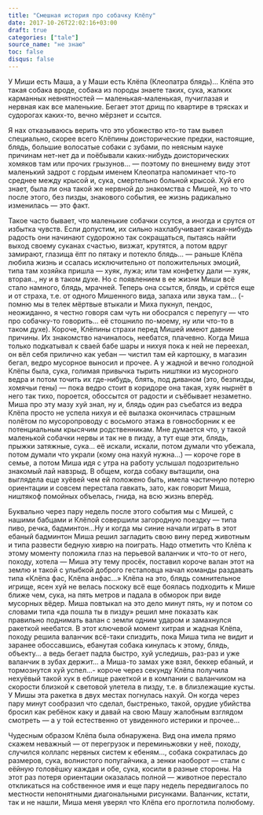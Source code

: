 ```yaml
---
title: "Смешная история про собачку Клёпу"
date: 2017-10-26T22:02:16+03:00
draft: true
categories: ["tale"]
source_name: "не знаю"
toc: false
disqus: false
---
```

У Миши есть Маша, а у Маши есть Клёпа (Клеопатра блядь)… Клёпа это такая собака вроде, собака из породы знаете таких, сука, жалких карманных невнятностей — маленькая-маленькая, пучиглазая и нервная как все маленькие. Бегает этот дрищ по квартире в трясках и судорогах каких-то, вечно мёрзнет и ссытся.

<!--more-->

Я нах отказываюсь верить что это убожество кто-то там вывел специально, скорее всего Клёпины доисторические предки, настоящие, блядь, большие волосатые собаки с зубами, по неясным науке причинам нет-нет да и поёбывали каких-нибудь доисторических хомяков там или прочих грызунов… — поэтому по внешнему виду этот маленький задрот с гордым именем Клеопатра напоминает что-то среднее между крысой и, сука, смертельно больной крысой. Хуй его знает, была ли она такой же нервной до знакомства с Мишей, но то что после этого, без пизды, знакового события, ее жизнь радикально изменилась — это факт.


Такое часто бывает, что маленькие собачки ссутся, а иногда и срутся от избытка чувств. Если допустим, их сильно нахлабучивает какая-нибудь радость они начинают судорожно так сокращаться, пытаясь найти выход своему суканах счастью, визжат, крутятся, а потом вдруг замирают, глазища ёпт по пятаку и потекло блядь… — раньше Клёпа любила жизнь и ссалась исключительно от положительных эмоций, типа там хозяйка пришла — хуяк, лужа; или там конфетку дали — хуяк, вторая.., ну и в таком духе. Но с появлением в ее жизни Миши всё стало намного, блядь, мрачней. Теперь она ссытся, блядь, и срётся еще и от страха, т.е. от одного Мишенного вида, запаха или звука там… (- помню мы в телек мёртвые втыкали и Миха пукнул, пендос, неожиданно, я честно говоря сам чуть ни обосрался с перепугу — что про собачку-то говорить… её стошнило по-моему, ну или что-то в таком духе). Короче, Клёпины страхи перед Мишей имеют давние причины. Их знакомство начиналось, неебатся, плачевно. Когда Миша только подкатывал к сваей бабе шары и нихуя пока к ней не переехал, он вёл себя прилично как уебан — чистил там ей картошку, в магазин бегал, ведро мусорное выносил и прочее. А у жадной и вечно голодной Клёпы была, сука, голимая привычка тырить ништяки из мусорного ведра и потом точить их где-нибудь, блять, под диваном (это, безпизды, хомячьи гены) — пока ведро стоит в коридоре она такая, хуяк нырнёт в него так тихо, пороется, обоссытся от радости и съёбывает незаметно. Миша про эту мазу хуй знал, ну и, блядь один раз съебатся из ведра Клёпа просто не успела нихуя и её вылазка окончилась страшным полётом по мусоропроводу с восьмого этажа в говносборник к ее потенциальным крысячим родственникам. Мне думается что, у такой маленькой собачки нервы и так не в пизду, а тут еще эти, блядь, прыжки затяжные, сука… её искали, искали, потом думали что убежала, потом думали что украли (кому она нахуй нужна…) — короче горе в семье, а потом Миша идя с утра на работу услышал подозрительно знакомый лай навзрыд. В общем, когда собаку вытащили, она выглядела еще хуёвей чем ей положено быть, имела частичную потерю ориентации и совсем перестала гавкать, зато, как говорит Миша, ништякоф помойных объелась, гнида, на всю жизнь вперёд.



Буквально через пару недель после этого события мы с Мишей, с нашими бабцами и Клёпой совершили загородную поездку — типа пиво, речка, бадминтон…Ну и когда мы синие начали играть в этот ебаный бадминтон Миша решил загладить свою вину перед животным и типа развести бедную хиврю на поиграть. Надо отметить что Клёпа к этому моменту положила глаз на перьевой валанчик и что-то от него, походу, хотела — Миша эту тему просёк, поставил короче валан этот на землю и такой с улыбкой доброго гестаповца начал команды раздавать типа «Клёпа фас, Клёпа анфас…» Клёпа на это, блядь сомнительное игрище, ясен хуй не велась поскоку всё еще боялась подходить к Мише ближе чем, сука, на пять метров и падала в обморок при виде мусорных вёдер. Миша повтыкал на это дело минут пять, ну и потом со словами типа «да пошла ты в пизду» решил мне показать как правильно поднимать валан с земли одним ударом и замахнулся ракеткой неебатся. В этот ключевой момент хитрая и жадная Клёпа, походу решила валанчик всё-таки спиздить, пока Миша типа не видит и заранее обоссавшись, ебанутая собака кинулась к этому, блядь, объекту… а ведь бегает падла быстро, хуй уследишь, раз-раз и уже валанчик в зубах держит… а Миша-то замах уже взял, беккер ебаный, и тормознутся хуй успел…- короче через секунду Клёпа получила нехуёвый такой хук в еблище ракеткой и в компании с валанчиком на скорости близкой к световой улетела в пизду, т.е. в близлежащие кусты. У Мишы эта ракетка в двух местах погнулась нахуй. Он когда через пару минут сообразил что сделал, быстренько, такой, орудие убийства бросил как ребёнок каку и давай на свою Машу жалобным взглядом смотреть — а у той естественно от увиденного истерики и прочее...



Чудесным образом Клёпа была обнаружена. Вид она имела прямо скажем неважный — от перегрузок и переминьжовки у неё, походу, случился коллапс нервных систем к ебеням..., собака сократилась до размеров, сука, волнистого попугайчика, а зенки наоборот — стали с еёйную головёшку каждая и обе, сука, косили в разные стороны. На этот раз потеря ориентации оказалась полной — животное перестало откликаться на собственное имя и еще пару недель передвигалось по местности непонятными диагональными рисунками. Валанчик, кстати, так и не нашли, Миша меня уверял что Клёпа его проглотила полюбому.

